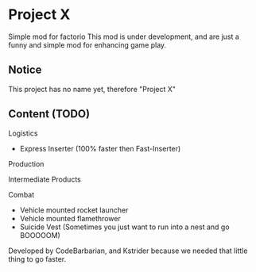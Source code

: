 # Project X

Simple mod for factorio
This mod is under development, and are just a funny and simple mod for enhancing game play.


	
Notice
--
This project has no name yet, therefore "Project X"

Content (TODO)
--

Logistics
* Express Inserter (100% faster then Fast-Inserter)

Production

Intermediate Products

Combat

* Vehicle mounted rocket launcher
* Vehicle mounted flamethrower
* Suicide Vest (Sometimes you just want to run into a nest and go BOOOOOM)

	

	
Developed by CodeBarbarian, and Kstrider because we needed that little thing to go faster.
